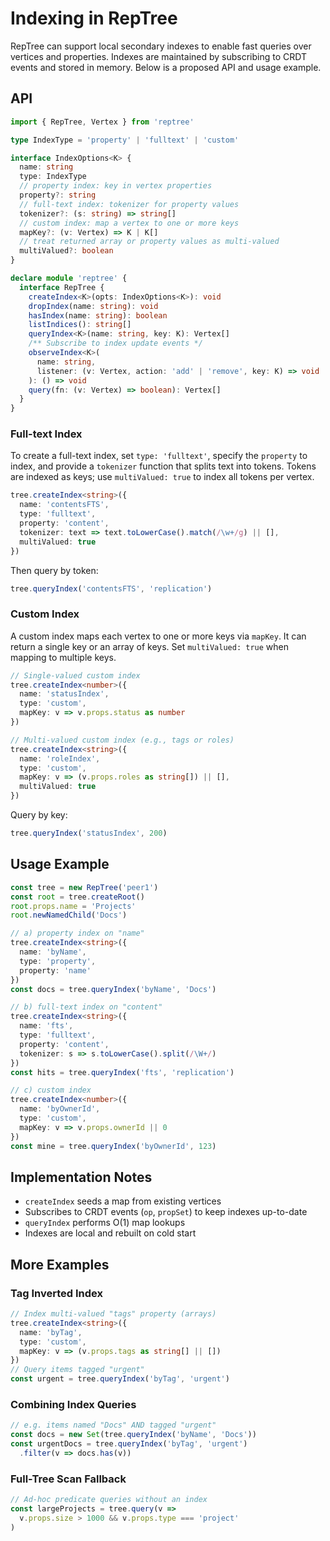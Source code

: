 # Indexing in RepTree

RepTree can support local secondary indexes to enable fast queries over vertices and properties. Indexes are maintained by subscribing to CRDT events and stored in memory. Below is a proposed API and usage example.

## API
```ts
import { RepTree, Vertex } from 'reptree'

type IndexType = 'property' | 'fulltext' | 'custom'

interface IndexOptions<K> {
  name: string
  type: IndexType
  // property index: key in vertex properties
  property?: string
  // full-text index: tokenizer for property values
  tokenizer?: (s: string) => string[]
  // custom index: map a vertex to one or more keys
  mapKey?: (v: Vertex) => K | K[]
  // treat returned array or property values as multi-valued
  multiValued?: boolean
}

declare module 'reptree' {
  interface RepTree {
    createIndex<K>(opts: IndexOptions<K>): void
    dropIndex(name: string): void
    hasIndex(name: string): boolean
    listIndices(): string[]
    queryIndex<K>(name: string, key: K): Vertex[]
    /** Subscribe to index update events */
    observeIndex<K>(
      name: string,
      listener: (v: Vertex, action: 'add' | 'remove', key: K) => void
    ): () => void
    query(fn: (v: Vertex) => boolean): Vertex[]
  }
}
```

### Full-text Index

To create a full-text index, set `type: 'fulltext'`, specify the `property` to index, and provide a `tokenizer` function that splits text into tokens. Tokens are indexed as keys; use `multiValued: true` to index all tokens per vertex.

```ts
tree.createIndex<string>({
  name: 'contentsFTS',
  type: 'fulltext',
  property: 'content',
  tokenizer: text => text.toLowerCase().match(/\w+/g) || [],
  multiValued: true
})
```

Then query by token:

```ts
tree.queryIndex('contentsFTS', 'replication')
```

### Custom Index

A custom index maps each vertex to one or more keys via `mapKey`. It can return a single key or an array of keys. Set `multiValued: true` when mapping to multiple keys.

```ts
// Single-valued custom index
tree.createIndex<number>({
  name: 'statusIndex',
  type: 'custom',
  mapKey: v => v.props.status as number
})

// Multi-valued custom index (e.g., tags or roles)
tree.createIndex<string>({
  name: 'roleIndex',
  type: 'custom',
  mapKey: v => (v.props.roles as string[]) || [],
  multiValued: true
})
```

Query by key:

```ts
tree.queryIndex('statusIndex', 200)
```

## Usage Example
```ts
const tree = new RepTree('peer1')
const root = tree.createRoot()
root.props.name = 'Projects'
root.newNamedChild('Docs')

// a) property index on "name"
tree.createIndex<string>({
  name: 'byName',
  type: 'property',
  property: 'name'
})
const docs = tree.queryIndex('byName', 'Docs')

// b) full-text index on "content"
tree.createIndex<string>({
  name: 'fts',
  type: 'fulltext',
  property: 'content',
  tokenizer: s => s.toLowerCase().split(/\W+/)
})
const hits = tree.queryIndex('fts', 'replication')

// c) custom index
tree.createIndex<number>({
  name: 'byOwnerId',
  type: 'custom',
  mapKey: v => v.props.ownerId || 0
})
const mine = tree.queryIndex('byOwnerId', 123)
```

## Implementation Notes
- `createIndex` seeds a map from existing vertices
- Subscribes to CRDT events (`op`, `propSet`) to keep indexes up-to-date
- `queryIndex` performs O(1) map lookups
- Indexes are local and rebuilt on cold start

## More Examples

### Tag Inverted Index
```ts
// Index multi-valued "tags" property (arrays)
tree.createIndex<string>({
  name: 'byTag',
  type: 'custom',
  mapKey: v => (v.props.tags as string[] || [])
})
// Query items tagged "urgent"
const urgent = tree.queryIndex('byTag', 'urgent')
```

### Combining Index Queries
```ts
// e.g. items named "Docs" AND tagged "urgent"
const docs = new Set(tree.queryIndex('byName', 'Docs'))
const urgentDocs = tree.queryIndex('byTag', 'urgent')
  .filter(v => docs.has(v))
```

### Full-Tree Scan Fallback
```ts
// Ad-hoc predicate queries without an index
const largeProjects = tree.query(v =>
  v.props.size > 1000 && v.props.type === 'project'
)
